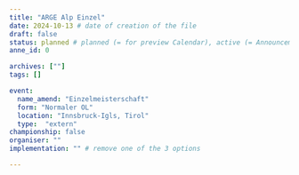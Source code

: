 ```yaml
---
title: "ARGE Alp Einzel"
date: 2024-10-13 # date of creation of the file
draft: false
status: planned # planned (= for preview Calendar), active (= Announcement...), done (=Results...)
anne_id: 0

archives: [""]
tags: []

event:
  name_amend: "Einzelmeisterschaft"
  form: "Normaler OL"
  location: "Innsbruck-Igls, Tirol"
  type:  "extern"
championship: false
organiser: ""
implementation: "" # remove one of the 3 options

---
```




